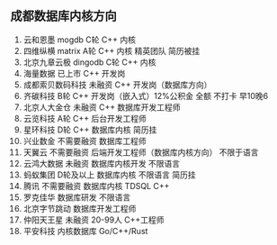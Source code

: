 ## 成都数据库内核方向
1. 云和恩墨 mogdb C轮 C++ 内核
2. 四维纵横 matrix A轮 C++  内核 精英团队 简历被挂
3. 北京九章云极 dingodb C轮 C++ 内核
4. 海量数据  已上市  C++  开发岗
5. 成都索贝数码科技 未融资 C++ 开发岗（数据库方向）
6. 齐碳科技  B轮 C++ 开发岗（嵌入式）12%公积金 全额 不打卡 早10晚6
7. 北京人大金仓 未融资 C++ 数据库开发工程师
8. 云览科技 A轮 C++ 后台开发工程师
9. 星环科技 D轮 C++ 数据库内核  简历挂
10. 兴业数金 不需要融资 数据库工程师
11. 天翼云  不需要融资 后端开发工程师（数据库内核方向） 不限于语言
12. 云鸿大数据 未融资 数据库内核开发 不限语言
13. 蚂蚁集团 D轮及以上 数据库内核 不限语言 简历挂
14. 腾讯 不需要融资 数据库内核 TDSQL C++
15. 罗克佳华 数据库研发 不限语言
16. 北京字节跳动 数据库开发工程师
17. 仲阳天王星 未融资 20-99人  C++工程师
18. 平安科技 内核数据库 Go/C++/Rust